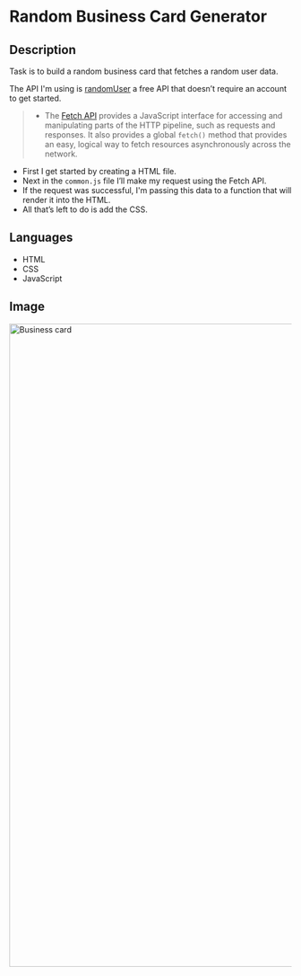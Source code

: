 # Random Business Card Generator

## Description

Task is to build a random business card that fetches a random user data.

The API I'm using is [randomUser](https://randomuser.me/) a free API that doesn’t require an account to get started.

> - The [Fetch API](https://developer.mozilla.org/en-US/docs/Web/API/Fetch_API) provides a JavaScript interface for accessing and manipulating parts of the HTTP pipeline, 
such as requests and responses. It also provides a global `fetch()` method that provides an easy, 
logical way to fetch resources asynchronously across the network.

- First I get started by creating a HTML file.
- Next in the `common.js` file I’ll make my request using the Fetch API.
- If the request was successful, I'm passing this data to a function that will render it into the HTML.
- All that’s left to do is add the CSS.


## Languages

- HTML
- CSS
- JavaScript

## Image

<img width="1145" alt="Business card" src="https://user-images.githubusercontent.com/92999496/167907501-3509f0fb-adea-48fc-a7d0-b1d5e19ad2a8.png">
